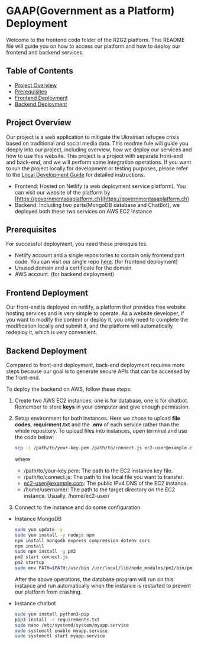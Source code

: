 # GAAP(Government as a Platform) Deployment
Welcome to the frontend code folder of the R2G2 platform. This README file will guide you on how to access our platform and how to deploy our frontend and backend services.

## Table of Contents

- [Project Overview](#project-overview)
- [Prerequisites](#prerequisites)
- [Frontend Deployment](#frontend-deployment)
- [Backend Deployment](#backend-deployment)

## Project Overview

Our project is a web application to mitigate the Ukrainian refugee crisis based on traditional and social media data. This readme fule will guide you deeply into our project, including overview, how we deploy our services and how to use this website. This project is a project with separate front-end and back-end, and we will perform some integration operations. 
If you want to run the project locally for development or testing purposes, please refer to the [Local Development Guide](README_local_develop.md) for detailed instructions.

- Frontend: Hosted on Netlify (a web deployment service platform). You can visit our website of the platform by [https://governmentasaplatform.ch](https://governmentasaplatform.ch)
- Backend: Including two parts(MongoDB database and ChatBot), we deployed both these two services on AWS EC2 instance

## Prerequisites

For successful deployment, you need these prerequisites.

- Netlify account and a single repositories to contain only frontend part code. You can visit our single repo [here](https://github.com/sprenkamp/r2g2_vue). (for frontend deployment)
- Unused domain and a certificate for the domain.
- AWS account. (for backend deployment)

## Frontend Deployment

Our front-end is deployed on netlify, a platform that provides free website hosting services and is very simple to operate.
As a website developer, if you want to modify the content or deploy it, you only need to complete the modification locally and submit it, and the platform will automatically redeploy it, which is very convenient.

## Backend Deployment

Compared to front-end deployment, back-end deployment requires more steps because our goal is to generate secure APIs that can be accessed by the front-end.

To deploy the backend on AWS, follow these steps:

1. Create two AWS EC2 instances, one is for database, one is for chatbot. Remember to store **keys** in your computer and give enough permission.
2. Setup environment for both instances. Here we chose to upload **file codes**, **requirment.txt** and the **.env** of each service rather than the whole repository. To upload files into instances, open terminal and use the code below:

    ```sh
    scp -i /path/to/your-key.pem /path/to/connect.js ec2-user@example.com:/home/username/
    ```
    where
    - /path/to/your-key.pem: The path to the EC2 instance key file.
    - /path/to/connect.js: The path to the local file you want to transfer.
    - ec2-user@example.com: The public IPv4 DNS of the EC2 instance.
    - /home/username/: The path to the target directory on the EC2 instance. Usually, /home/ec2-user/

3. Connect to the instance and do some configuration.

- Instance MongoDB
    ```sh
    sudo yum update -y
    sudo yum install -y nodejs npm
    npm install mongodb express compression dotenv cors
    npm install
    sudo npm install -g pm2
    pm2 start connect.js
    pm2 startup
    sudo env PATH=$PATH:/usr/bin /usr/local/lib/node_modules/pm2/bin/pm2 startup systemd -u ec2-user --hp /home/ec2-user
    ```
    After the above operations, the database program will run on this instance and run automatically when the instance is restarted to prevent our platform from crashing.

- Instance chatbot
    ```sh
    sudo yum install python3-pip
    pip3 install -r requirements.txt
    sudo nano /etc/systemd/system/myapp.service
    sudo systemctl enable myapp.service
    sudo systemctl start myapp.service
    ```